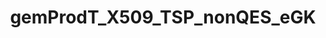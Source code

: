 ---
title: gemProdT_X509_TSP_nonQES_eGK
linkTitle: gemProdT_X509_TSP_nonQES_eGK
description: >
  Trust Service Provider X.509 nonQES - eGK
---